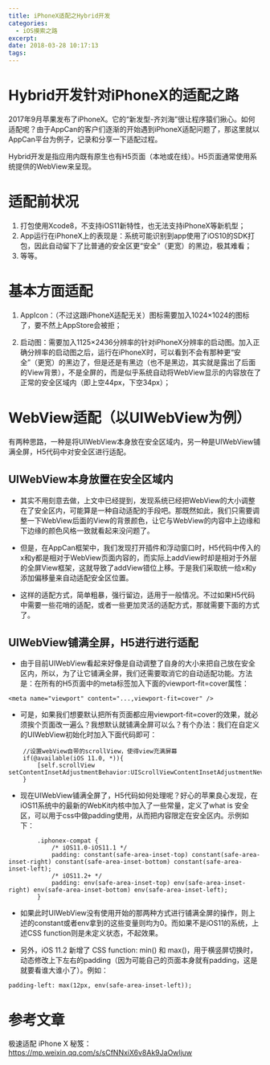```yaml
---
title: iPhoneX适配之Hybrid开发
categories: 
  - iOS摸索之路
excerpt: 
date: 2018-03-28 10:17:13
tags: 
---
```


# Hybrid开发针对iPhoneX的适配之路

2017年9月苹果发布了iPhoneX。它的“新发型-齐刘海”很让程序猿们揪心。如何适配呢？由于AppCan的客户们逐渐的开始遇到iPhoneX适配问题了，那这里就以AppCan平台为例子，记录和分享一下适配过程。

Hybrid开发是指应用内既有原生也有H5页面（本地或在线）。H5页面通常使用系统提供的WebView来呈现。

# 适配前状况

1. 打包使用Xcode8，不支持iOS11新特性，也无法支持iPhoneX等新机型；
2. App运行在iPhoneX上的表现是：系统可能识别到app使用了iOS10的SDK打包，因此自动留下了比普通的安全区更“安全”（更宽）的黑边，极其难看；
3. 等等。

# 基本方面适配

1. AppIcon：（不过这跟iPhoneX适配无关）图标需要加入1024×1024的图标了，要不然上AppStore会被拒；

2. 启动图：需要加入1125×2436分辨率的针对iPhoneX分辨率的启动图。加入正确分辨率的启动图之后，运行在iPhoneX时，可以看到不会有那种更“安全”（更宽）的黑边了，但是还是有黑边（也不是黑边，其实就是露出了后面的View背景），不是全屏的，而是似乎系统自动将WebView显示的内容放在了正常的安全区域内（即上空44px，下空34px）；

# WebView适配（以UIWebView为例）

有两种思路，一种是将UIWebView本身放在安全区域内，另一种是UIWebView铺满全屏，H5代码中对安全区进行适配。

## UIWebView本身放置在安全区域内

- 其实不用刻意去做，上文中已经提到，发现系统已经把WebView的大小调整在了安全区内，可能算是一种自动适配的手段吧。那既然如此，我们只需要调整一下WebView后面的View的背景颜色，让它与WebView的内容中上边缘和下边缘的颜色风格一致就看起来没问题了。

- 但是，在AppCan框架中，我们发现打开插件和浮动窗口时，H5代码中传入的x和y都是相对于WebView页面内容的，而实际上addView时却是相对于外层的全屏View框架，这就导致了addView错位上移。于是我们采取统一给x和y添加偏移量来自动适配安全区位置。

- 这样的适配方式，简单粗暴，强行留边，适用于一般情况。不过如果H5代码中需要一些花哨的适配，或者一些更加灵活的适配方式，那就需要下面的方式了。

## UIWebView铺满全屏，H5进行进行适配

- 由于目前UIWebView看起来好像是自动调整了自身的大小来把自己放在安全区内，所以，为了让它铺满全屏，我们还需要取消它的自动适配功能。方法是：在所有的H5页面中的meta标签加入下面的viewport-fit=cover属性：

```
<meta name="viewport" content="...,viewport-fit=cover" />
```

- 可是，如果我们想要默认把所有页面都应用viewport-fit=cover的效果，就必须挨个页面改一遍么？我想默认就铺满全屏可以么？有个办法：我们在自定义的UIWebView初始化时加入下面代码即可：

```
    //设置webView自带的scrollView，使得view充满屏幕
    if(@available(iOS 11.0, *)){
        [self.scrollView setContentInsetAdjustmentBehavior:UIScrollViewContentInsetAdjustmentNever];
    }
```

- 现在UIWebView铺满全屏了，H5代码如何处理呢？好心的苹果良心发现，在iOS11系统中的最新的WebKit内核中加入了一些常量，定义了what is 安全区，可以用于css中做padding使用，从而把内容限定在安全区内。示例如下：

```
        .iphonex-compat {
            /* iOS11.0-iOS11.1 */
            padding: constant(safe-area-inset-top) constant(safe-area-inset-right) constant(safe-area-inset-bottom) constant(safe-area-inset-left);
            /* iOS11.2+ */
            padding: env(safe-area-inset-top) env(safe-area-inset-right) env(safe-area-inset-bottom) env(safe-area-inset-left);
        }
```

- 如果此时UIWebView没有使用开始的那两种方式进行铺满全屏的操作，则上述的constant或者env拿到的这些变量则均为0。而如果不是iOS11的系统，上述CSS function则是未定义状态，不起效果。

- 另外，iOS 11.2 新增了 CSS function: min() 和 max()，用于横竖屏切换时，动态修改上下左右的padding（因为可能自己的页面本身就有padding，这是就要看谁大谁小了）。例如：

```
padding-left: max(12px, env(safe-area-inset-left));
```

# 参考文章

极速适配 iPhone X 秘笈：https://mp.weixin.qq.com/s/sCfNNxiX6v8Ak9JaOwljuw
